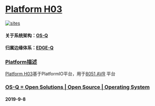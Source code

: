 ﻿# [Platform H03](https://github.com/OS-Q/H03)

[![sites](http://182.61.61.133/link/resources/OSQ.png)](http://www.OS-Q.com)

#### 关于系统架构：[OS-Q](https://github.com/OS-Q)
#### 归属边缘体系：[EDGE-Q](https://github.com/EDGE-Q)

### [Platform描述](https://github.com/OS-Q/H06/wiki) 

[Platform H03](https://github.com/OS-Q/H03)基于PlatformIO平台，用于[8051 AVR](https://github.com/sochub/AVR) 平台

### [OS-Q = Open Solutions | Open Source |  Operating System ](http://www.OS-Q.com/H03)
####  2019-9-8